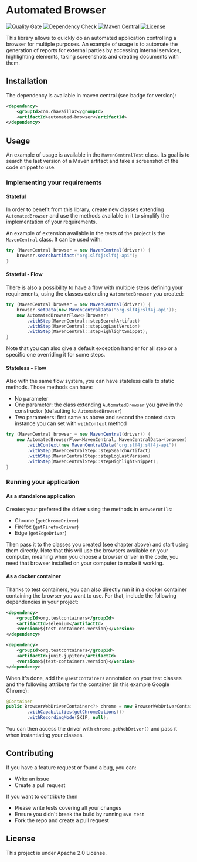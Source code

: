 # Automated Browser

![Quality Gate](https://github.com/chavaillaz/automated-browser/actions/workflows/sonarcloud.yml/badge.svg)
![Dependency Check](https://github.com/chavaillaz/automated-browser/actions/workflows/snyk.yml/badge.svg)
[![Maven Central](https://maven-badges.herokuapp.com/maven-central/com.chavaillaz/automated-browser/badge.svg)](https://maven-badges.herokuapp.com/maven-central/com.chavaillaz/automated-browser)
[![License](https://img.shields.io/badge/License-Apache%202.0-blue.svg)](https://opensource.org/licenses/Apache-2.0)

This library allows to quickly do an automated application controlling a browser for multiple purposes. An example of
usage is to automate the generation of reports for external parties by accessing internal services, highlighting
elements, taking screenshots and creating documents with them.

## Installation

The dependency is available in maven central (see badge for version):

```xml
<dependency>
    <groupId>com.chavaillaz</groupId>
    <artifactId>automated-browser</artifactId>
</dependency>
```

## Usage

An example of usage is available in the ```MavenCentralTest``` class. Its goal is to search the last version of a Maven 
artifact and take a screenshot of the code snippet to use.

### Implementing your requirements

#### Stateful

In order to benefit from this library, create new classes extending `AutomatedBrowser` and use the methods available in 
it to simplify the implementation of your requirements.

An example of extension available in the tests of the project is the `MavenCentral` class. It can be used with:

```java
try (MavenCentral browser = new MavenCentral(driver)) {
    browser.searchArtifact("org.slf4j:slf4j-api");
}
```

#### Stateful - Flow

There is also a possibility to have a flow with multiple steps defining your requirements, using the classes extending 
`AutomatedBrowser` you created:

```java
try (MavenCentral browser = new MavenCentral(driver)) {
    browser.setData(new MavenCentralData("org.slf4j:slf4j-api"));
    new AutomatedBrowserFlow<>(browser)
        .withStep(MavenCentral::stepSearchArtifact)
        .withStep(MavenCentral::stepLogLastVersion)
        .withStep(MavenCentral::stepHighlightSnippet);
}
```

Note that you can also give a default exception handler for all step or a specific one overriding it for some steps.

#### Stateless - Flow

Also with the same flow system, you can have stateless calls to static methods. Those methods can have:
- No parameter
- One parameter: the class extending `AutomatedBrowser` you gave in the constructor (defaulting to `AutomatedBrowser`)
- Two parameters: first same as above and second the context data instance you can set with `withContext` method

```java
try (MavenCentral browser = new MavenCentral(driver)) {
    new AutomatedBrowserFlow<MavenCentral, MavenCentralData>(browser)
        .withContext(new MavenCentralData("org.slf4j:slf4j-api"))
        .withStep(MavenCentralStep::stepSearchArtifact)
        .withStep(MavenCentralStep::stepLogLastVersion)
        .withStep(MavenCentralStep::stepHighlightSnippet);
}
```

### Running your application

#### As a standalone application

Creates your preferred the driver using the methods in `BrowserUtils`:

- Chrome (`getChromeDriver`)
- Firefox (`getFirefoxDriver`)
- Edge (`getEdgeDriver`)

Then pass it to the classes you created (see chapter above) and start using them directly. Note that this will use the
browsers available on your computer, meaning when you choose a browser driver in the code, you need that browser
installed on your computer to make it working.

#### As a docker container

Thanks to test containers, you can also directly run it in a docker container containing the browser you want to use.
For that, include the following dependencies in your project:

```xml
<dependency>
    <groupId>org.testcontainers</groupId>
    <artifactId>selenium</artifactId>
    <version>${test-containers.version}</version>
</dependency>

<dependency>
    <groupId>org.testcontainers</groupId>
    <artifactId>junit-jupiter</artifactId>
    <version>${test-containers.version}</version>
</dependency>
```

When it's done, add the `@Testcontainers` annotation on your test classes and the following attribute for the
container (in this example Google Chrome):

```java
@Container
public BrowserWebDriverContainer<?> chrome = new BrowserWebDriverContainer<>()
        .withCapabilities(getChromeOptions())
        .withRecordingMode(SKIP, null);
```

You can then access the driver with `chrome.getWebDriver()` and pass it when instantiating your classes.

## Contributing

If you have a feature request or found a bug, you can:

- Write an issue
- Create a pull request

If you want to contribute then

- Please write tests covering all your changes
- Ensure you didn't break the build by running `mvn test`
- Fork the repo and create a pull request

## License

This project is under Apache 2.0 License.